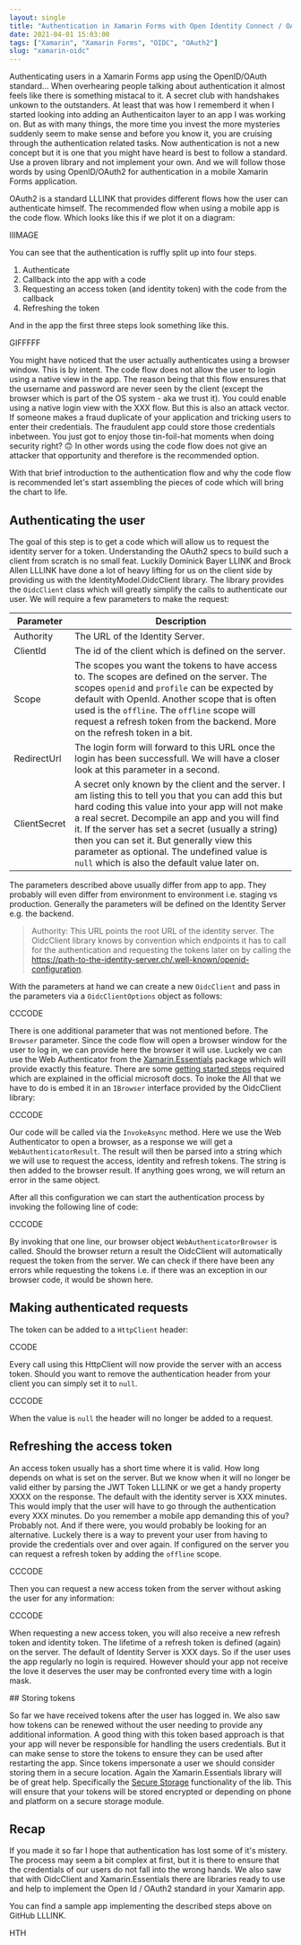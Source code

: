 ```yaml
---
layout: single
title: "Authentication in Xamarin Forms with Open Identity Connect / OAuth2"
date: 2021-04-01 15:03:00
tags: ["Xamarin", "Xamarin Forms", "OIDC", "OAuth2"]
slug: "xamarin-oidc"
---
```

Authenticating users in a Xamarin Forms app using the OpenID/OAuth standard... When overhearing people talking about authentication it almost feels like there is something mistacal to it. A secret club with handshakes unkown to the outstanders. At least that was how I rememberd it when I started looking into adding an Authenticaiton layer to an app I was working on. But as with many things, the more time you invest the more mysteries suddenly seem to make sense and before you know it, you are cruising through the authentication related tasks. Now authentication is not a new concept but it is one that you might have heard is best to follow a standard. Use a proven library and not implement your own. And we will follow those words by using OpenID/OAuth2 for authentication in a mobile Xamarin Forms application.

OAuth2 is a standard LLLINK that provides different flows how the user can authenticate himself. The recommended flow when using a mobile app is the code flow. Which looks like this if we plot it on a diagram:

IIIMAGE

You can see that the authentication is ruffly split up into four steps.

1. Authenticate
2. Callback into the app with a code
3. Requesting an access token (and identity token) with the code from the callback
4. Refreshing the token

And in the app the first three steps look something like this.

GIFFFFF

You might have noticed that the user actually authenticates using a browser window. This is by intent. The code flow does not allow the user to login using a native view in the app. The reason being that this flow ensures that the username and password are never seen by the client (except the browser which is part of the OS system - aka we trust it). You could enable using a native login view with the XXX flow. But this is also an attack vector. If someone makes a fraud duplicate of your application and tricking users to enter their credentials. The fraudulent app could store those credentials inbetween. You just got to enjoy those tin-foil-hat moments when doing security right? 🙃 In other words using the code flow does not give an attacker that opportunity and therefore is the recommended option.

With that brief introduction to the authentication flow and why the code flow is recommended let's start assembling the pieces of code which will bring the chart to life.

## Authenticating the user

The goal of this step is to get a code which will allow us to request the identity server for a token. Understanding the OAuth2 specs to build such a client from scratch is no small feat. Luckily Dominick Bayer LLINK and Brock Allen LLLINK have done a lot of heavy lifting for us on the client side by providing us with the IdentityModel.OidcClient library. The library provides the `OidcClient` class which will greatly simplify the calls to authenticate our user. We will require a few parameters to make the request:

| Parameter    | Description                                                  |
| ------------ | ------------------------------------------------------------ |
| Authority    | The URL of the Identity Server.                              |
| ClientId     | The id of the client which is defined on the server.         |
| Scope        | The scopes you want the tokens to have access to. The scopes are defined on the server. The scopes `openid` and `profile` can be expected by default with OpenId. Another scope that is often used is the `offline`. The `offline` scope will request a refresh token from the backend. More on the refresh token in a bit. |
| RedirectUrl  | The login form will forward to this URL once the login has been successfull. We will have a closer look at this parameter in a second. |
| ClientSecret | A secret only known by the client and the server. I am listing this to tell you that you can add this but hard coding this value into your app will not make a real secret. Decompile an app and you will find it. If the server has set a secret (usually a string) then you can set it. But generally view this parameter as optional. The undefined value is `null` which is also the default value later on. |

The parameters described above usually differ from app to app. They probably will even differ from environment to environment i.e. staging vs production. Generally the parameters will be defined on the Identity Server e.g. the backend.

> Authority: This URL points the root URL of the identity server. The OidcClient library knows by convention which endpoints it has to call for the authentication and requesting the tokens later on by calling the https://path-to-the-identity-server.ch/.well-known/openid-configuration.

With the parameters at hand we can create a new `OidcClient` and pass in the parameters via a `OidcClientOptions` object as follows:

CCCODE

There is one additional parameter that was not mentioned before. The `Browser` parameter. Since the code flow will open a browser window for the user to log in, we can provide here the browser it will use. Luckely we can use the Web Authenticator from the [Xamarin.Essentials](https://docs.microsoft.com/en-us/xamarin/essentials/) package which will provide exactly this feature. There are some [getting started steps](https://docs.microsoft.com/en-us/xamarin/essentials/web-authenticator?tabs=android) required which are explained in the official microsoft docs. To inoke the All that we have to do is embed it in an `IBrowser` interface provided by the OidcClient library:

CCCODE

Our code will be called via the `InvokeAsync` method. Here we use the Web Authenticator to open a browser, as a response we will get a `WebAuthenticatorResult`. The result will then be parsed into a string which we will use to request the access, identity and refresh tokens. The string is then added to the browser result. If anything goes wrong, we will return an error in the same object.

After all this configuration we can start the authentication process by invoking the following line of code:

CCCODE

By invoking that one line, our browser object `WebAuthenticatorBrowser` is called. Should the browser return a result the OidcClient will automatically request the token from the server. We can check if there have been any errors while requesting the tokens i.e. if there was an exception in our browser code, it would be shown here.

## Making authenticated requests

The token can be added to a `HttpClient` header:

CCODE

Every call using this HttpClient will now provide the server with an access token. Should you want to remove the authentication header from your client you can simply set it to `null`.

CCCODE

When the value is `null` the header will no longer be added to a request.

## Refreshing the access token

An access token usually has a short time where it is valid. How long depends on what is set on the server. But we know when it will no longer be valid either by parsing the JWT Token LLLINK or we get a handy property XXXX on the response. The default with the identity server is XXX minutes. This would imply that the user will have to go through the authentication every XXX minutes. Do you remember a mobile app demanding this of you? Probably not. And if there were, you would probably be looking for an alternative. Luckely there is a way to prevent your user from having to provide the credentials over and over again. If configured on the server you can request a refresh token by adding the `offline` scope.

CCCODE

Then you can request a new access token from the server without asking the user for any information:

CCCODE

When requesting a new access token, you will also receive a new refresh token and identity token. The lifetime of a refresh token is defined (again) on the server. The default of Identity Server is XXX days. So if the user uses the app regularly no login is required. However should your app not receive the love it deserves the user may be confronted every time with a login mask.

## Storing tokens

So far we have received tokens after the user has logged in. We also saw how tokens can be renewed without the user needing to provide any additional information. A good thing with this token based approach is that your app will never be responsible for handling the users credentials. But it can make sense to store the tokens to ensure they can be used after restarting the app. Since tokens impersonate a user we should consider storing them in a secure location. Again the Xamarin.Essentials library will be of great help. Specifically the [Secure Storage](https://docs.microsoft.com/en-us/xamarin/essentials/secure-storage?tabs=android) functionality of the lib. This will ensure that your tokens will be stored encrypted or depending on phone and platform on a secure storage module.



## Recap

If you made it so far I hope that authentication has lost some of it's mistery. The process may seem a bit complex at first, but it is there to ensure that the credentials of our users do not fall into the wrong hands. We also saw that with OidcClient and Xamarin.Essentials there are libraries ready to use and help to implement the Open Id / OAuth2 standard in your Xamarin app.

You can find a sample app implementing the described steps above on GitHub LLLINK.

HTH